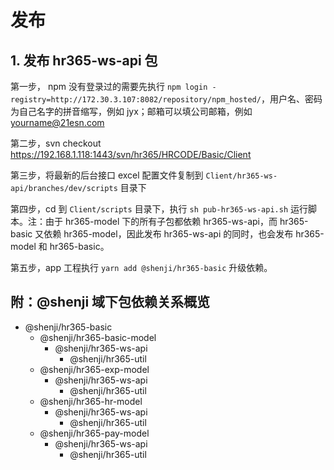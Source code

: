 # 发布

## 1. 发布 hr365-ws-api 包

第一步， npm 没有登录过的需要先执行 `npm login -registry=http://172.30.3.107:8082/repository/npm_hosted/`，用户名、密码为自己名字的拼音缩写，例如 jyx；邮箱可以填公司邮箱，例如 yourname@21esn.com

第二步，svn checkout https://192.168.1.118:1443/svn/hr365/HRCODE/Basic/Client

第三步，将最新的后台接口 excel 配置文件复制到 `Client/hr365-ws-api/branches/dev/scripts` 目录下

第四步，cd 到 `Client/scripts` 目录下，执行 `sh pub-hr365-ws-api.sh` 运行脚本。注：由于 hr365-model 下的所有子包都依赖 hr365-ws-api，而 hr365-basic 又依赖 hr365-model，因此发布 hr365-ws-api 的同时，也会发布 hr365-model 和 hr365-basic。

第五步，app 工程执行 `yarn add @shenji/hr365-basic` 升级依赖。

## 附：@shenji 域下包依赖关系概览
- @shenji/hr365-basic
    - @shenji/hr365-basic-model
        - @shenji/hr365-ws-api
            - @shenji/hr365-util
    - @shenji/hr365-exp-model
        - @shenji/hr365-ws-api
            - @shenji/hr365-util
    - @shenji/hr365-hr-model
        - @shenji/hr365-ws-api
            - @shenji/hr365-util
    - @shenji/hr365-pay-model
        - @shenji/hr365-ws-api
            - @shenji/hr365-util
